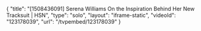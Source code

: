 {
    "title": "[1508436091] Serena Williams On the Inspiration Behind Her New Tracksuit | HSN",
    "type": "solo",
    "layout": "iframe-static",
    "videoId": "123178039",
    "url": "\/tvpembed\/123178039"
}